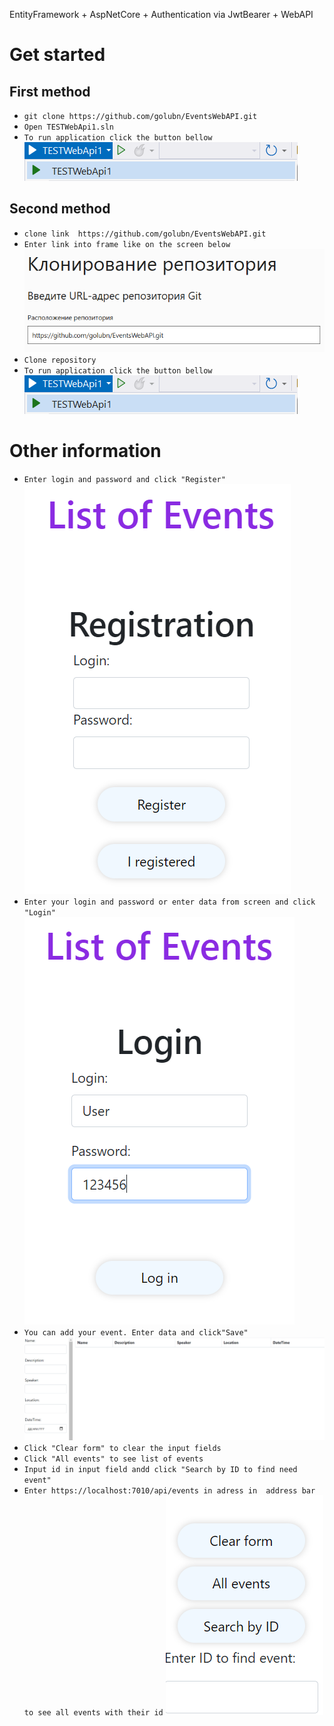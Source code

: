 EntityFramework + AspNetCore + Authentication via JwtBearer + WebAPI

# Get started
## First method 
- `git clone
https://github.com/golubn/EventsWebAPI.git`
- `Open TESTWebApi1.sln`
- `To run application click the button bellow`
![image](./GitHub/run.png)
## Second method 
- `clone link 
https://github.com/golubn/EventsWebAPI.git`
- `Enter link into frame like on the screen below`
![image](./GitHub/cloneVS.png)
- `Clone repository`
- `To run application click the button bellow`
![image](./GitHub/run.png)
# Other information
- `Enter login and password and click "Register"`
![image](./GitHub/rgsrt.png)
- `Enter your login and password or enter data from screen and click "Login"`
![image](./GitHub/login.png)
- `You can add your event. Enter data and click"Save"`
![image](./GitHub/events.png)
- `Click "Clear form" to clear the input fields`
- `Click "All events" to see list of events`
- `Input id in input field andd click "Search by ID to find need event"`
- `Enter https://localhost:7010/api/events in adress in  address bar to see all events with their id`
![image](./GitHub/button.png)
